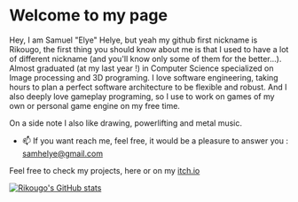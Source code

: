 # Welcome to my page

Hey, I am Samuel "Elye" Helye, but yeah my github first nickname is Rikougo, the first thing you should know about me is that I used to have a lot of different nickname (and you'll know only some of them for the better...). 
Almost graduated (at my last year !) in Computer Science specialized on Image processing and 3D programing. I love software engineering, taking hours to plan a perfect software architecture to be flexible and robust. And I also deeply love gameplay programing, so I use to work on games of my own or personal game engine on my free time. 

On a side note I also like drawing, powerlifting and metal music. 

- 📫 If you want reach me, feel free, it would be a pleasure to answer you : samhelye@gmail.com

Feel free to check my projects, here or on my [itch.io](https://sakeiru.itch.io/)

<!--
**Rikougo/Rikougo** is a ✨ _special_ ✨ repository because its `README.md` (this file) appears on your GitHub profile.

Here are some ideas to get you started:

- 🔭 I’m currently working on ...
- 🌱 I’m currently learning ...
- 👯 I’m looking to collaborate on ...
- 🤔 I’m looking for help with ...
- 💬 Ask me about ...
- 📫 How to reach me: ...
- 😄 Pronouns: ...
- ⚡ Fun fact: ...
-->

[![Rikougo's GitHub stats](https://github-readme-stats.vercel.app/api?username=Rikougo)](https://github.com/anuraghazra/github-readme-stats)

